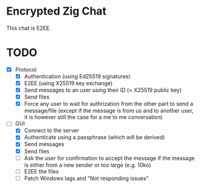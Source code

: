 # Encrypted Zig Chat
This chat is E2EE.

# TODO
- [x] Protocol
    - [x] Authentication (using Ed25519 signatures)
    - [x] E2EE (using X25519 key exchange)
    - [x] Send messages to an user using their ID (= X25519 public key)
    - [x] Send files
    - [x] Force any user to wait for authrization from the other part to send a message/file (except if the message is from us and to another user, it is however still the case for a me to me conversation)
- [ ] GUI
    - [x] Connect to the server
    - [x] Authenticate using a passphrase (which will be derived)
    - [x] Send messages
    - [x] Send files
    - [ ] Ask the user for confirmation to accept the message if the message is either from a new sender or too large (e.g. 10ko)
    - [ ] E2EE the files
    - [ ] Patch Windows lags and "Not responding issues"